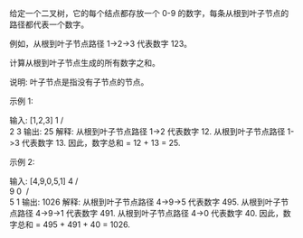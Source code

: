 给定一个二叉树，它的每个结点都存放一个&nbsp;0-9&nbsp;的数字，每条从根到叶子节点的路径都代表一个数字。

例如，从根到叶子节点路径 1-&gt;2-&gt;3 代表数字 123。

计算从根到叶子节点生成的所有数字之和。

说明:&nbsp;叶子节点是指没有子节点的节点。

示例 1:

输入: [1,2,3]
    1
   / \
  2   3
输出: 25
解释:
从根到叶子节点路径 1-&gt;2 代表数字 12.
从根到叶子节点路径 1-&gt;3 代表数字 13.
因此，数字总和 = 12 + 13 = 25.

示例 2:

输入: [4,9,0,5,1]
    4
   / \
  9   0
&nbsp;/ \
5   1
输出: 1026
解释:
从根到叶子节点路径 4-&gt;9-&gt;5 代表数字 495.
从根到叶子节点路径 4-&gt;9-&gt;1 代表数字 491.
从根到叶子节点路径 4-&gt;0 代表数字 40.
因此，数字总和 = 495 + 491 + 40 = 1026.
